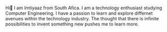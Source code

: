 Hi👋
I am Imtiyaaz from South Afica. I am a technology enthusiast studying Computer Engineering. 
I have a passion to learn and explore differnet avenues within the technology industry.
The thought that there is infinite possibilities to invent something new pushes me to learn more.


